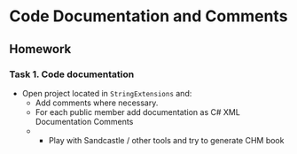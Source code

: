 # Code Documentation and Comments
## Homework

### Task 1. Code documentation
*	Open project located in `StringExtensions` and:
	*	Add comments where necessary.
	*	For each public member add documentation as C# XML Documentation Comments
	*	* Play with Sandcastle / other tools and try to generate CHM book
